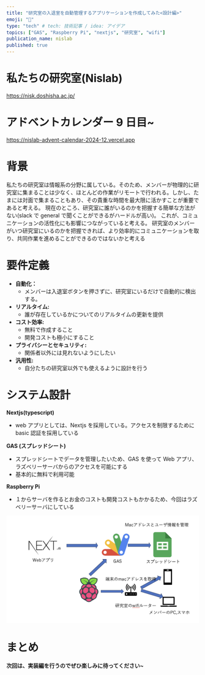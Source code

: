 ```yaml
---
title: "研究室の入退室を自動管理するアプリケーションを作成してみた<設計編>"
emoji: "📘"
type: "tech" # tech: 技術記事 / idea: アイデア
topics: ["GAS", "Raspberry Pi", "nextjs", "研究室", "wifi"]
publication_name: nislab
published: true
---
```


# 私たちの研究室(Nislab)

https://nisk.doshisha.ac.jp/

# アドベントカレンダー 9 日目~

https://nislab-advent-calendar-2024-12.vercel.app

# 背景

私たちの研究室は情報系の分野に属している。そのため、メンバーが物理的に研究室に集まることは少なく、ほとんどの作業がリモートで行われる。しかし、たまには対面で集まることもあり、その貴重な時間を最大限に活かすことが重要であると考える。
現在のところ、研究室に誰がいるのかを把握する簡単な方法がない(slack で general で聞くことができるがハードルが高い)。
これが、コミュニケーションの活性化にも影響につながっていると考える。
研究室のメンバーがいつ研究室にいるのかを把握できれば、より効率的にコミュニケーションを取り、共同作業を進めることができるのではないかと考える

# 要件定義

- **自動化：**
  - メンバーは入退室ボタンを押さずに、研究室にいるだけで自動的に検出する。
- **リアルタイム:**
  - 誰が存在しているかについてのリアルタイムの更新を提供
- **コスト効率:**
  - 無料で作成すること
  - 開発コストも極小にすること
- **プライバシーとセキュリティ:**
  - 関係者以外には見れないようにしたい
- **汎用性:**
  - 自分たちの研究室以外でも使えるように設計を行う

# システム設計

**Nextjs(typescript)**

- web アプリとしては、Nextjs を採用している。アクセスを制限するために basic 認証を採用している

**GAS (スプレッドシート)**

- スプレッドシートでデータを管理したいため、GAS を使って Web アプリ、ラズベリーサーバからのアクセスを可能にする
- 基本的に無料で利用可能

**Raspberry Pi**

- １からサーバを作るとお金のコストも開発コストもかかるため、今回はラズベリーサーバにしている

![](/images/rab-study/image1.png)

# まとめ

**次回は、実装編を行うのでぜひ楽しみに待ってください~**
